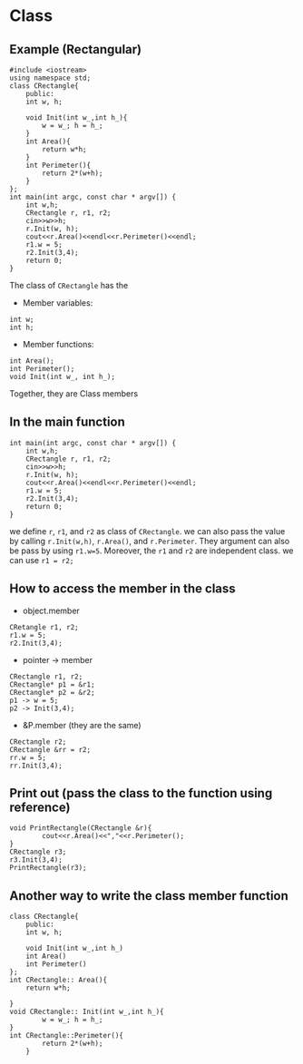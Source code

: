 # Class
## Example (Rectangular)
```
#include <iostream>
using namespace std;
class CRectangle{
    public:
    int w, h;
    
    void Init(int w_,int h_){
        w = w_; h = h_;
    }
    int Area(){
        return w*h;
    }
    int Perimeter(){
        return 2*(w+h);
    }
};
int main(int argc, const char * argv[]) {
    int w,h;
    CRectangle r, r1, r2;
    cin>>w>>h;
    r.Init(w, h);
    cout<<r.Area()<<endl<<r.Perimeter()<<endl;
    r1.w = 5;
    r2.Init(3,4);
    return 0;
}
```
The class of `CRectangle` has the 
* Member variables:
```
int w;
int h;
```
* Member functions:
```
int Area();
int Perimeter();
void Init(int w_, int h_);
```
Together, they are Class members
## In the main function
```
int main(int argc, const char * argv[]) {
    int w,h;
    CRectangle r, r1, r2;
    cin>>w>>h;
    r.Init(w, h);
    cout<<r.Area()<<endl<<r.Perimeter()<<endl;
    r1.w = 5;
    r2.Init(3,4);
    return 0;
}
```
we define `r`, `r1`, and `r2` as class of `CRectangle`.
we can also pass the value by calling `r.Init(w,h)`, `r.Area()`, and `r.Perimeter`. They argument can also be pass by
using `r1.w=5`. Moreover, the `r1` and `r2` are independent class. we can use `r1 = r2;`
## How to access the member in the class
* object.member
```
CRetangle r1, r2;
r1.w = 5;
r2.Init(3,4);
```
* pointer -> member
```
CRectangle r1, r2;
CRectangle* p1 = &r1;
CRectangle* p2 = &r2;
p1 -> w = 5;
p2 -> Init(3,4);
```
* &P.member (they are the same)
```
CRectangle r2;
CRectangle &rr = r2;
rr.w = 5;
rr.Init(3,4);
```
## Print out (pass the class to the function using reference)
```
void PrintRectangle(CRectangle &r){
        cout<<r.Area()<<","<<r.Perimeter();
}
CRectangle r3;
r3.Init(3,4);
PrintRectangle(r3);
```
## Another way to write the class member function

```
class CRectangle{
    public:
    int w, h;
    
    void Init(int w_,int h_)
    int Area()   
    int Perimeter()
};
int CRectangle:: Area(){
    return w*h;

}
void CRectangle:: Init(int w_,int h_){
        w = w_; h = h_;
}
int CRectangle::Perimeter(){
        return 2*(w+h);
    }

```
